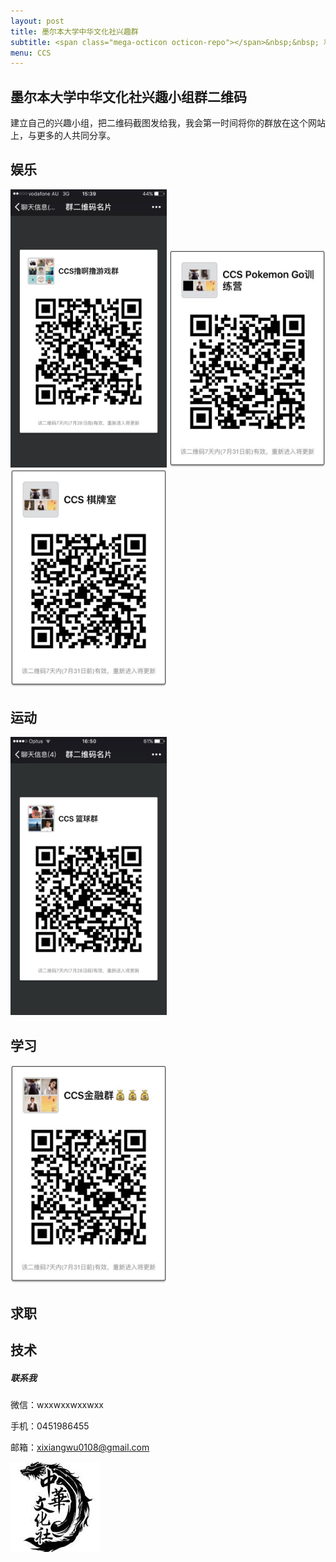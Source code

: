 ```yaml
---
layout: post
title: 墨尔本大学中华文化社兴趣群
subtitle: <span class="mega-octicon octicon-repo"></span>&nbsp;&nbsp; 和靠谱的人做靠谱的事
menu: CCS
---
```


## 墨尔本大学中华文化社兴趣小组群二维码

建立自己的兴趣小组，把二维码截图发给我，我会第一时间将你的群放在这个网站上，与更多的人共同分享。

## 娱乐

<img src="https://github.com/XixiangWu/xixiangwu.github.io/blob/master/ccs_resources/youxiqun.jpeg?raw=true" width="250">

<img src="https://github.com/XixiangWu/xixiangwu.github.io/blob/master/ccs_resources/pokemon.jpeg?raw=true" width="250">

<img src="https://github.com/XixiangWu/xixiangwu.github.io/blob/master/ccs_resources/qipaishi.jpeg?raw=true" width="250">

## 运动

<img src="https://github.com/XixiangWu/xixiangwu.github.io/blob/master/ccs_resources/lanqiuqun.jpeg?raw=true" width="250">

## 学习

<img src="https://github.com/XixiangWu/xixiangwu.github.io/blob/master/ccs_resources/jinrongqun.jpeg?raw=true" width="250">

## 求职


## 技术


##### 联系我

微信：wxxwxxwxxwxx

手机：0451986455

邮箱：xixiangwu0108@gmail.com

![](https://github.com/XixiangWu/xixiangwu.github.io/blob/master/ccs_resources/ccslogo.jpg?raw=true)


